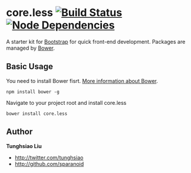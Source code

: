 # core.less [![Build Status](https://travis-ci.org/sparanoid/core.less.png)](https://travis-ci.org/sparanoid/core.less) [![Node Dependencies](https://david-dm.org/sparanoid/core.less.png)](https://david-dm.org/sparanoid/core.less)


A starter kit for [Bootstrap](https://github.com/twitter/bootstrap) for quick front-end development. Packages are managed by [Bower](https://github.com/twitter/bower).

## Basic Usage

You need to install Bower fisrt. [More information about Bower](https://github.com/twitter/bower).

	npm install bower -g

Navigate to your project root and install core.less

	bower install core.less

## Author

**Tunghsiao Liu**

+ http://twitter.com/tunghsiao
+ http://github.com/sparanoid